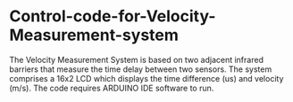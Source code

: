 # Control-code-for-Velocity-Measurement-system
The Velocity Measurement System is based on two adjacent infrared barriers that measure the time delay between two sensors.  The system comprises a 16x2 LCD which displays the time difference (us) and velocity (m/s).
The code requires ARDUINO IDE software to run. 

